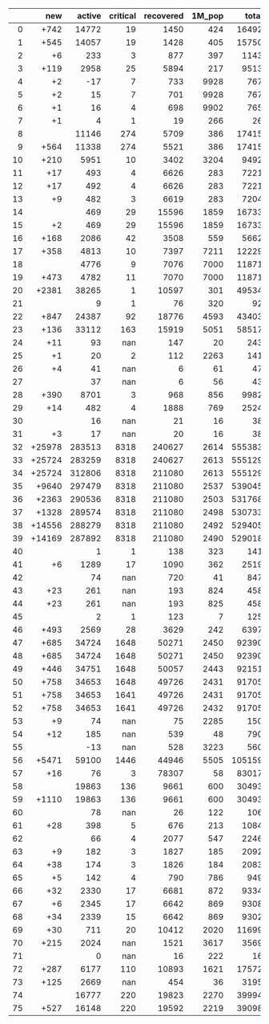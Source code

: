 |    |    new |   active |   critical |   recovered |   1M_pop |   total |
|---:|-------:|---------:|-----------:|------------:|---------:|--------:|
|  0 |   +742 |    14772 |         19 |        1450 |      424 |   16492 |
|  1 |   +545 |    14057 |         19 |        1428 |      405 |   15750 |
|  2 |     +6 |      233 |          3 |         877 |      397 |    1143 |
|  3 |   +119 |     2958 |         25 |        5894 |      217 |    9513 |
|  4 |     +2 |      -17 |          7 |         733 |     9928 |     767 |
|  5 |     +2 |       15 |          7 |         701 |     9928 |     767 |
|  6 |     +1 |       16 |          4 |         698 |     9902 |     765 |
|  7 |     +1 |        4 |          1 |          19 |      266 |      26 |
|  8 |        |    11146 |        274 |        5709 |      386 |   17415 |
|  9 |   +564 |    11338 |        274 |        5521 |      386 |   17415 |
| 10 |   +210 |     5951 |         10 |        3402 |     3204 |    9492 |
| 11 |    +17 |      493 |          4 |        6626 |      283 |    7221 |
| 12 |    +17 |      492 |          4 |        6626 |      283 |    7221 |
| 13 |     +9 |      482 |          3 |        6619 |      283 |    7204 |
| 14 |        |      469 |         29 |       15596 |     1859 |   16733 |
| 15 |     +2 |      469 |         29 |       15596 |     1859 |   16733 |
| 16 |   +168 |     2086 |         42 |        3508 |      559 |    5662 |
| 17 |   +358 |     4813 |         10 |        7397 |     7211 |   12229 |
| 18 |        |     4776 |          9 |        7076 |     7000 |   11871 |
| 19 |   +473 |     4782 |         11 |        7070 |     7000 |   11871 |
| 20 |  +2381 |    38265 |          1 |       10597 |      301 |   49534 |
| 21 |        |        9 |          1 |          76 |      320 |      92 |
| 22 |   +847 |    24387 |         92 |       18776 |     4593 |   43403 |
| 23 |   +136 |    33112 |        163 |       15919 |     5051 |   58517 |
| 24 |    +11 |       93 |        nan |         147 |       20 |     243 |
| 25 |     +1 |       20 |          2 |         112 |     2263 |     141 |
| 26 |     +4 |       41 |        nan |           6 |       61 |      47 |
| 27 |        |       37 |        nan |           6 |       56 |      43 |
| 28 |   +390 |     8701 |          3 |         968 |      856 |    9982 |
| 29 |    +14 |      482 |          4 |        1888 |      769 |    2524 |
| 30 |        |       16 |        nan |          21 |       16 |      38 |
| 31 |     +3 |       17 |        nan |          20 |       16 |      38 |
| 32 | +25978 |   283513 |       8318 |      240627 |     2614 |  555383 |
| 33 | +25724 |   283259 |       8318 |      240627 |     2613 |  555129 |
| 34 | +25724 |   312806 |       8318 |      211080 |     2613 |  555129 |
| 35 |  +9640 |   297479 |       8318 |      211080 |     2537 |  539045 |
| 36 |  +2363 |   290536 |       8318 |      211080 |     2503 |  531768 |
| 37 |  +1328 |   289574 |       8318 |      211080 |     2498 |  530733 |
| 38 | +14556 |   288279 |       8318 |      211080 |     2492 |  529405 |
| 39 | +14169 |   287892 |       8318 |      211080 |     2490 |  529018 |
| 40 |        |        1 |          1 |         138 |      323 |     141 |
| 41 |     +6 |     1289 |         17 |        1090 |      362 |    2519 |
| 42 |        |       74 |        nan |         720 |       41 |     847 |
| 43 |    +23 |      261 |        nan |         193 |      824 |     458 |
| 44 |    +23 |      261 |        nan |         193 |      825 |     458 |
| 45 |        |        2 |          1 |         123 |        7 |     125 |
| 46 |   +493 |     2569 |         28 |        3629 |      242 |    6397 |
| 47 |   +685 |    34724 |       1648 |       50271 |     2450 |   92390 |
| 48 |   +685 |    34724 |       1648 |       50271 |     2450 |   92390 |
| 49 |   +446 |    34751 |       1648 |       50057 |     2443 |   92151 |
| 50 |   +758 |    34653 |       1648 |       49726 |     2431 |   91705 |
| 51 |   +758 |    34653 |       1641 |       49726 |     2431 |   91705 |
| 52 |   +758 |    34653 |       1641 |       49726 |     2432 |   91705 |
| 53 |     +9 |       74 |        nan |          75 |     2285 |     150 |
| 54 |    +12 |      185 |        nan |         539 |       48 |     790 |
| 55 |        |      -13 |        nan |         528 |     3223 |     560 |
| 56 |  +5471 |    59100 |       1446 |       44946 |     5505 |  105159 |
| 57 |    +16 |       76 |          3 |       78307 |       58 |   83017 |
| 58 |        |    19863 |        136 |        9661 |      600 |   30493 |
| 59 |  +1110 |    19863 |        136 |        9661 |      600 |   30493 |
| 60 |        |       78 |        nan |          26 |      122 |     106 |
| 61 |    +28 |      398 |          5 |         676 |      213 |    1084 |
| 62 |        |       66 |          4 |        2077 |      547 |    2246 |
| 63 |     +9 |      182 |          3 |        1827 |      185 |    2092 |
| 64 |    +38 |      174 |          3 |        1826 |      184 |    2083 |
| 65 |     +5 |      142 |          4 |         790 |      786 |     949 |
| 66 |    +32 |     2330 |         17 |        6681 |      872 |    9334 |
| 67 |     +6 |     2345 |         17 |        6642 |      869 |    9308 |
| 68 |    +34 |     2339 |         15 |        6642 |      869 |    9302 |
| 69 |    +30 |      711 |         20 |       10412 |     2020 |   11699 |
| 70 |   +215 |     2024 |        nan |        1521 |     3617 |    3569 |
| 71 |        |        0 |        nan |          16 |      222 |      16 |
| 72 |   +287 |     6177 |        110 |       10893 |     1621 |   17572 |
| 73 |   +125 |     2669 |        nan |         454 |       36 |    3195 |
| 74 |        |    16777 |        220 |       19823 |     2270 |   39994 |
| 75 |   +527 |    16148 |        220 |       19592 |     2219 |   39098 |